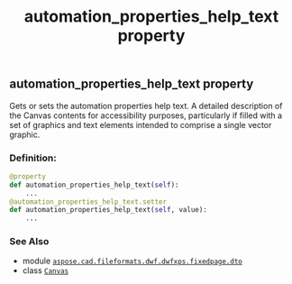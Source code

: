 ﻿---
title: automation_properties_help_text property
second_title: Aspose.CAD for Python via .NET API References
description: 
type: docs
weight: 30
url: /python-net/aspose.cad.fileformats.dwf.dwfxps.fixedpage.dto/canvas/automation_properties_help_text/
is_root: false
---

## automation_properties_help_text property


Gets or sets the automation properties help text.
A detailed description of the Canvas contents for accessibility purposes,
particularly if filled with a set of graphics and text elements
intended to comprise a single vector graphic.
### Definition:
```python
@property
def automation_properties_help_text(self):
    ...
@automation_properties_help_text.setter
def automation_properties_help_text(self, value):
    ...
```

### See Also
* module [`aspose.cad.fileformats.dwf.dwfxps.fixedpage.dto`](../../)
* class [`Canvas`](/cad/python-net/aspose.cad.fileformats.dwf.dwfxps.fixedpage.dto/canvas)
